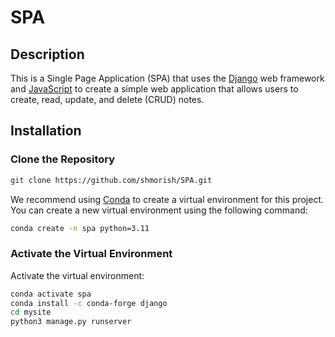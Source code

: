# SPA

## Description

This is a Single Page Application (SPA) that uses the [Django](https://www.djangoproject.com/) web framework and [JavaScript](https://developer.mozilla.org/en-US/docs/Web/JavaScript) to create a simple web application that allows users to create, read, update, and delete (CRUD) notes.

## Installation

### Clone the Repository
```bash
git clone https://github.com/shmorish/SPA.git
```

We recommend using [Conda](https://anaconda.com/) to create a virtual environment for this project. You can create a new virtual environment using the following command:
```bash
conda create -n spa python=3.11
```

### Activate the Virtual Environment
Activate the virtual environment:
```bash
conda activate spa
conda install -c conda-forge django
cd mysite
python3 manage.py runserver
```
<!--conda activate, install ->  django-admin startproject mysite -->
